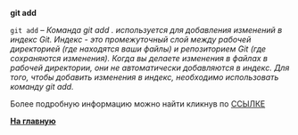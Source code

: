 **git add**


`git add` – *Команда git add . используется для добавления изменений в индекс Git. Индекс - это промежуточный слой между рабочей директорией (где находятся ваши файлы) и репозиторием Git (где сохраняются изменения). Когда вы делаете изменения в файлах в рабочей директории, они не автоматически добавляются в индекс. Для того, чтобы добавить изменения в индекс, необходимо использовать команду git add.*



Более подробную информацию можно найти кликнув по [ССЫЛКЕ](https://www.yourtodo.ru/posts/13/#:~:text=3.-,%D0%9A%D0%BE%D0%BC%D0%B0%D0%BD%D0%B4%D0%B0%20git%20add,-.%0A%C2%A0)





**[На главную](../readme.md)**